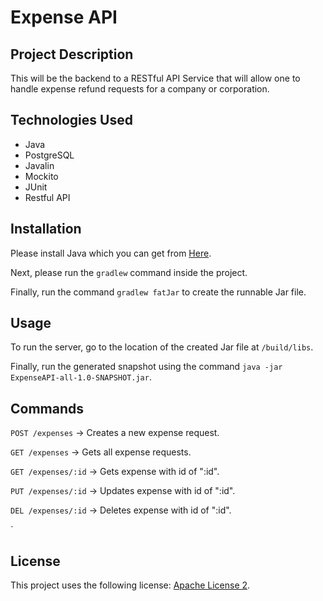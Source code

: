 ﻿# Expense API
 
 ## Project Description
 
 This will be the backend to a RESTful API Service that will allow one to handle expense refund requests for a company or corporation.
 
 ## Technologies Used
 - Java
 - PostgreSQL
 - Javalin
 - Mockito
 - JUnit
 - Restful API
 
 ## Installation
 
 Please install Java which you can get from [Here](https://www.oracle.com/java/technologies/javase-jdk15-downloads.html).
 
 Next, please run the `gradlew` command inside the project. 
 
 Finally, run the command `gradlew fatJar` to create the runnable Jar file.
 
 ## Usage
 
 To run the server, go to the location of the created Jar file at `/build/libs`.
 
 Finally, run the generated snapshot using the command `java -jar ExpenseAPI-all-1.0-SNAPSHOT.jar`.
 
 ## Commands
 
 `POST /expenses` -> Creates a new expense request.
 
 `GET /expenses` -> Gets all expense requests.
 
 `GET /expenses/:id` -> Gets expense with id of ":id".
 
 `PUT /expenses/:id` -> Updates expense with id of ":id".
 
 `DEL /expenses/:id` -> Deletes expense with id of ":id".
 
 `
 
## License
This project uses the following license: [Apache License 2](https://www.apache.org/licenses/LICENSE-2.0).
